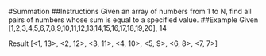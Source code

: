 #Summation
##Instructions
Given an array of numbers from 1 to N, find all pairs of numbers whose sum is equal to a specified value.
##Example
Given [1,2,3,4,5,6,7,8,9,10,11,12,13,14,15,16,17,18,19,20], 14

Result [<1, 13>, <2, 12>, <3, 11>, <4, 10>, <5, 9>, <6, 8>, <7, 7>]